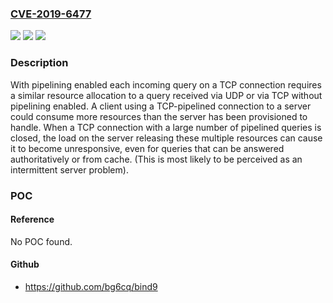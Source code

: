 ### [CVE-2019-6477](https://cve.mitre.org/cgi-bin/cvename.cgi?name=CVE-2019-6477)
![](https://img.shields.io/static/v1?label=Product&message=BIND9&color=blue)
![](https://img.shields.io/static/v1?label=Version&message=n%2Fa&color=blue)
![](https://img.shields.io/static/v1?label=Vulnerability&message=By%20design%2C%20BIND%20is%20intended%20to%20limit%20the%20number%20of%20TCP%20clients%20that%20can%20be%20connected%20at%20any%20given%20time.%20The%20update%20to%20this%20functionality%20introduced%20by%20CVE-2018-5743%20changed%20how%20BIND%20calculates%20the%20number%20of%20concurrent%20TCP%20clients%20from%20counting%20the%20outstanding%20TCP%20queries%20to%20counting%20the%20TCP%20client%20connections.%20On%20a%20server%20with%20TCP-pipelining%20capability%2C%20it%20is%20possible%20for%20one%20TCP%20client%20to%20send%20a%20large%20number%20of%20DNS%20requests%20over%20a%20single%20connection.%20Each%20outstanding%20query%20will%20be%20handled%20internally%20as%20an%20independent%20client%20request%2C%20thus%20bypassing%20the%20new%20TCP%20clients%20limit.%20%209.11.6-P1%20-%3E%209.11.12%2C%209.12.4-P1%20-%3E%209.12.4-P2%2C%209.14.1%20-%3E%209.14.7%2C%20and%20versions%209.11.5-S6%20-%3E%209.11.12-S1%20of%20BIND%209%20Supported%20Preview%20Edition.%20Versions%209.15.0%20-%3E%209.15.5%20of%20the%20BIND%209.15%20development%20branch%20are%20also%20affected.&color=brighgreen)

### Description

With pipelining enabled each incoming query on a TCP connection requires a similar resource allocation to a query received via UDP or via TCP without pipelining enabled. A client using a TCP-pipelined connection to a server could consume more resources than the server has been provisioned to handle. When a TCP connection with a large number of pipelined queries is closed, the load on the server releasing these multiple resources can cause it to become unresponsive, even for queries that can be answered authoritatively or from cache. (This is most likely to be perceived as an intermittent server problem).

### POC

#### Reference
No POC found.

#### Github
- https://github.com/bg6cq/bind9

